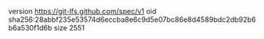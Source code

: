 version https://git-lfs.github.com/spec/v1
oid sha256:28abbf235e53574d6eccba8e6c9d5e07bc86e8d4589bdc2db92b6b6a530f1d6b
size 2551
